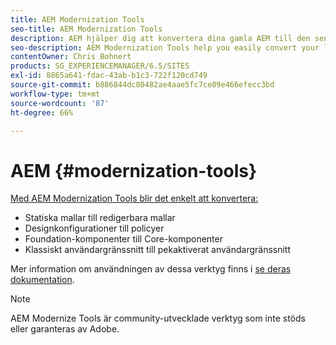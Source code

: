 ```yaml
---
title: AEM Modernization Tools
seo-title: AEM Modernization Tools
description: AEM hjälper dig att konvertera dina gamla AEM till den senaste tekniken
seo-description: AEM Modernization Tools help you easily convert your legacy AEM features to the latest technology
contentOwner: Chris Bohnert
products: SG_EXPERIENCEMANAGER/6.5/SITES
exl-id: 8865a641-fdac-43ab-b1c3-722f120cd749
source-git-commit: b886844dc80482ae4aae5fc7ce09e466efecc3bd
workflow-type: tm+mt
source-wordcount: '87'
ht-degree: 66%

---
```


# AEM {#modernization-tools}

[Med AEM Modernization Tools blir det enkelt att konvertera:](https://opensource.adobe.com/aem-modernize-tools/)

* [](page-templates-static.md)Statiska mallar till redigerbara mallar[](page-templates-editable.md)
* [](page-templates-static.md)Designkonfigurationer till policyer[](page-templates-editable.md)
* [](/help/sites-authoring/default-components-foundation.md)Foundation-komponenter till Core-komponenter[](https://experienceleague.adobe.com/docs/experience-manager-core-components/using/introduction.html)
* [](website.md)Klassiskt användargränssnitt till pekaktiverat användargränssnitt [](touch-ui-concepts.md)

Mer information om användningen av dessa verktyg finns i [se deras dokumentation](https://opensource.adobe.com/aem-modernize-tools/).

>[!NOTE]
>
>AEM Modernize Tools är community-utvecklade verktyg som inte stöds eller garanteras av Adobe.
